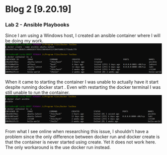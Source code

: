 # Blog 2 [9.20.19]

### Lab 2 - Ansible Playbooks

Since I am using a Windows host, I created an ansible container where I will be doing my work.
![ansible container](https://raw.githubusercontent.com/cacaocat-syr/cacaocat-syr.github.io/master/Images/using-container-for-ansible.PNG)

When it came to starting the container I was unable to actually have it start despite running docker start <container>. Even with restarting the docker terminal I was still unable to run the container.
![container exiting](https://raw.githubusercontent.com/cacaocat-syr/cacaocat-syr.github.io/master/Images/container-not-starting.PNG)

From what I see online when researching this issue, I shouldn’t have a problem since the only difference between docker run and docker create is that the container is never started using create. Yet it does not work here. 
The only workaround is the use docker run instead.

